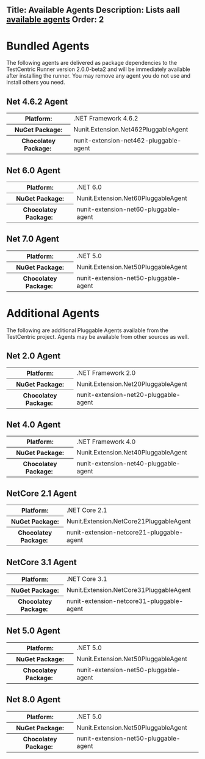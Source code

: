 Title: Available Agents
Description: Lists aall <a href="available-agents.html">available agents</a>
Order: 2
---
# Bundled Agents

The following agents are delivered as package dependencies to the TestCentric Runner version 2.0.0-beta2 and will be immediately available after installing the runner. You may remove any agent you do not use and install others you need.

## Net 4.6.2 Agent

<table>
<tr><th>Platform:</th><td>.NET Framework 4.6.2</td></tr>
<tr><th>NuGet Package:</th><td>Nunit.Extension.Net462PluggableAgent</td></tr>
<tr><th>Chocolatey Package:&nbsp;</th><td>nunit-extension-net462-pluggable-agent</td></tr>
</table>

## Net 6.0 Agent

<table>
<tr><th>Platform:</th><td>.NET 6.0</td></tr>
<tr><th>NuGet Package:</th><td>Nunit.Extension.Net60PluggableAgent</td></tr>
<tr><th>Chocolatey Package:&nbsp;</th><td>nunit-extension-net60-pluggable-agent</td></tr>
</table>

## Net 7.0 Agent

<table>
<tr><th>Platform:</th><td>.NET 5.0</td></tr>
<tr><th>NuGet Package:</th><td>Nunit.Extension.Net50PluggableAgent</td></tr>
<tr><th>Chocolatey Package:&nbsp;</th><td>nunit-extension-net50-pluggable-agent</td></tr>
</table>

# Additional Agents

The following are additional Pluggable Agents available from the TestCentric project. Agents may be available from other sources as well.

## Net 2.0 Agent

<table>
<tr><th>Platform:</th><td>.NET Framework 2.0</td></tr>
<tr><th>NuGet Package:</th><td>Nunit.Extension.Net20PluggableAgent</td></tr>
<tr><th>Chocolatey Package:&nbsp;</th><td>nunit-extension-net20-pluggable-agent</td></tr>
</table>

## Net 4.0 Agent

<table>
<tr><th>Platform:</th><td>.NET Framework 4.0</td></tr>
<tr><th>NuGet Package:</th><td>Nunit.Extension.Net40PluggableAgent</td></tr>
<tr><th>Chocolatey Package:&nbsp;</th><td>nunit-extension-net40-pluggable-agent</td></tr>
</table>

## NetCore 2.1 Agent

<table>
<tr><th>Platform:</th><td>.NET Core 2.1</td></tr>
<tr><th>NuGet Package:</th><td>Nunit.Extension.NetCore21PluggableAgent</td></tr>
<tr><th>Chocolatey Package:&nbsp;</th><td>nunit-extension-netcore21-pluggable-agent</td></tr>
</table>

## NetCore 3.1 Agent

<table>
<tr><th>Platform:</th><td>.NET Core 3.1</td></tr>
<tr><th>NuGet Package:</th><td>Nunit.Extension.NetCore31PluggableAgent</td></tr>
<tr><th>Chocolatey Package:&nbsp;</th><td>nunit-extension-netcore31-pluggable-agent</td></tr>
</table>

## Net 5.0 Agent

<table>
<tr><th>Platform:</th><td>.NET 5.0</td></tr>
<tr><th>NuGet Package:</th><td>Nunit.Extension.Net50PluggableAgent</td></tr>
<tr><th>Chocolatey Package:&nbsp;</th><td>nunit-extension-net50-pluggable-agent</td></tr>
</table>

## Net 8.0 Agent

<table>
<tr><th>Platform:</th><td>.NET 5.0</td></tr>
<tr><th>NuGet Package:</th><td>Nunit.Extension.Net50PluggableAgent</td></tr>
<tr><th>Chocolatey Package:&nbsp;</th><td>nunit-extension-net50-pluggable-agent</td></tr>
</table>
